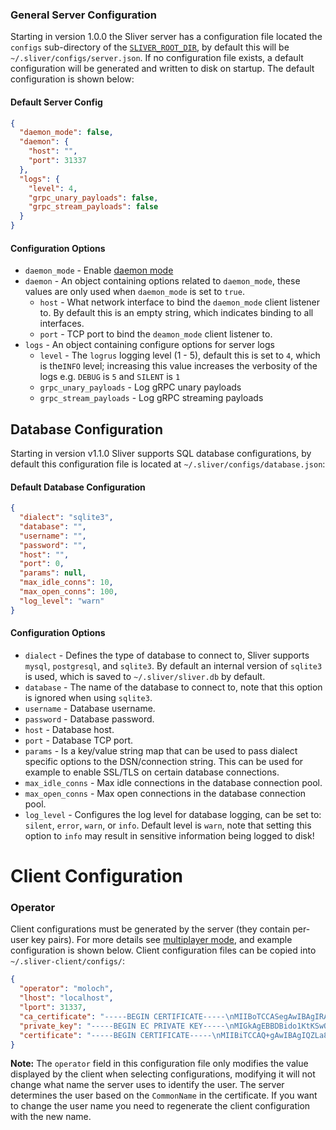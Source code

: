 ### General Server Configuration

Starting in version 1.0.0 the Sliver server has a configuration file located the `configs` sub-directory of the [`SLIVER_ROOT_DIR`](https://github.com/BishopFox/sliver/wiki/Environment-Variables#assets), by default this will be `~/.sliver/configs/server.json`. If no configuration file exists, a default configuration will be generated and written to disk on startup. The default configuration is shown below:

#### Default Server Config

```json
{
  "daemon_mode": false,
  "daemon": {
    "host": "",
    "port": 31337
  },
  "logs": {
    "level": 4,
    "grpc_unary_payloads": false,
    "grpc_stream_payloads": false
  }
}
```

#### Configuration Options

- `daemon_mode` - Enable [daemon mode](https://github.com/BishopFox/sliver/wiki/Daemon-Mode)
- `daemon` - An object containing options related to `daemon_mode`, these values are only used when `daemon_mode` is set to `true`.
  - `host` - What network interface to bind the `daemon_mode` client listener to. By default this is an empty string, which indicates binding to all interfaces.
  - `port` - TCP port to bind the `deamon_mode` client listener to.
- `logs` - An object containing configure options for server logs
  - `level` - The `logrus` logging level (1 - 5), default this is set to `4`, which is the`INFO` level; increasing this value increases the verbosity of the logs e.g. `DEBUG` is `5` and `SILENT` is `1`
  - `grpc_unary_payloads` - Log gRPC unary payloads
  - `grpc_stream_payloads` - Log gRPC streaming payloads

## Database Configuration

Starting in version v1.1.0 Sliver supports SQL database configurations, by default this configuration file is located at `~/.sliver/configs/database.json`:

#### Default Database Configuration

```json
{
  "dialect": "sqlite3",
  "database": "",
  "username": "",
  "password": "",
  "host": "",
  "port": 0,
  "params": null,
  "max_idle_conns": 10,
  "max_open_conns": 100,
  "log_level": "warn"
}
```

#### Configuration Options

- `dialect` - Defines the type of database to connect to, Sliver supports `mysql`, `postgresql`, and `sqlite3`. By default an internal version of `sqlite3` is used, which is saved to `~/.sliver/sliver.db` by default.
- `database` - The name of the database to connect to, note that this option is ignored when using `sqlite3`.
- `username` - Database username.
- `password` - Database password.
- `host` - Database host.
- `port` - Database TCP port.
- `params` - Is a key/value string map that can be used to pass dialect specific options to the DSN/connection string. This can be used for example to enable SSL/TLS on certain database connections.
- `max_idle_conns` - Max idle connections in the database connection pool.
- `max_open_conns` - Max open connections in the database connection pool.
- `log_level` - Configures the log level for database logging, can be set to: `silent`, `error`, `warn`, or `info`. Default level is `warn`, note that setting this option to `info` may result in sensitive information being logged to disk!

# Client Configuration

### Operator

Client configurations must be generated by the server (they contain per-user key pairs). For more details see [multiplayer mode](https://github.com/BishopFox/sliver/wiki/Multiplayer-Mode), and example configuration is shown below. Client configuration files can be copied into `~/.sliver-client/configs/`:

```json
{
  "operator": "moloch",
  "lhost": "localhost",
  "lport": 31337,
  "ca_certificate": "-----BEGIN CERTIFICATE-----\nMIIBoTCCASegAwIBAgIRAPhwFTptJKJM4Bef71nA29YwCgYIKoZIzj0EAwMwCzEJ\nMAcGA1UEChMAMB4XDTIwMDExNDIyNTY1NloXDTIzMDExMzIyNTY1NlowCzEJMAcG\nA1UEChMAMHYwEAYHKoZIzj0CAQYFK4EEACIDYgAEmvGJZ8zDqLxge2PfhK1QcdOi\n6kEV8vgz/S1fSiU9h21JDVaX+FFhG2cYIzr1Q3zE2Ml+pUdnwUSk24pFFTUhjlsO\n4H2YQC/W46DXSa8VQdvpfDaTPYLzXuBhsdVcn2rdo08wTTAOBgNVHQ8BAf8EBAMC\nAqQwHQYDVR0lBBYwFAYIKwYBBQUHAwEGCCsGAQUFBwMCMA8GA1UdEwEB/wQFMAMB\nAf8wCwYDVR0RBAQwAoIAMAoGCCqGSM49BAMDA2gAMGUCMQDOj0sVrVoJSkN4qiqn\nS9wMFNeVOZ+5TVZOOpTn19nc4C/wq9jwdYRHW1dlmvWu2LMCMCm2y1TkaWLa/i4t\nArTCIiCmNVRxAR1xFsWama9yv7wFY0+5xKS7W944418v0jYJKA==\n-----END CERTIFICATE-----\n",
  "private_key": "-----BEGIN EC PRIVATE KEY-----\nMIGkAgEBBDBido1KtKSwQah/WIoGkDZDX2WPXdexUVAmi0tf6Pd9vK5pfpt2II+n\n8BqkV0ifyjugBwYFK4EEACKhZANiAATHATh7e8uX/MN5mokguQf4ywXgTaihYD//\nyraEUcZAYsrCtDHmdAH356GPrxlPSpwyWhFV3fIQJKI2Hf/8/mAd3wqCGQQzq5Mt\ncM0B36+vP9wOGsTI/tc32+0glRZoxo8=\n-----END EC PRIVATE KEY-----\n",
  "certificate": "-----BEGIN CERTIFICATE-----\nMIIBiTCCAQ+gAwIBAgIQZLa8QUXWDnuht3G9+g9yKTAKBggqhkjOPQQDAzALMQkw\nBwYDVQQKEwAwHhcNMTkwNzIyMjE1MzAzWhcNMjIwNzIxMjE1MzAzWjAcMQkwBwYD\nVQQKEwAxDzANBgNVBAMTBm1vbG9jaDB2MBAGByqGSM49AgEGBSuBBAAiA2IABMcB\nOHt7y5f8w3maiSC5B/jLBeBNqKFgP//KtoRRxkBiysK0MeZ0AffnoY+vGU9KnDJa\nEVXd8hAkojYd//z+YB3fCoIZBDOrky1wzQHfr68/3A4axMj+1zfb7SCVFmjGj6Mn\nMCUwDgYDVR0PAQH/BAQDAgWgMBMGA1UdJQQMMAoGCCsGAQUFBwMCMAoGCCqGSM49\nBAMDA2gAMGUCMH0hbeghZfMkhp9Wf2a7eqj8IruwKH6vQql/6nxQ8aunfCUUxWo8\nOrxxaqp+bGCCCQIxAK5Icqww8m9llhprfzENaFZUCkpyvBMm9EB8B69SBFBHcVFm\n7bqHjFFMH39g2JCy9Q==\n-----END CERTIFICATE-----\n"
}
```

**Note:** The `operator` field in this configuration file only modifies the value displayed by the client when selecting configurations, modifying it will not change what name the server uses to identify the user. The server determines the user based on the `CommonName` in the certificate. If you want to change the user name you need to regenerate the client configuration with the new name.
